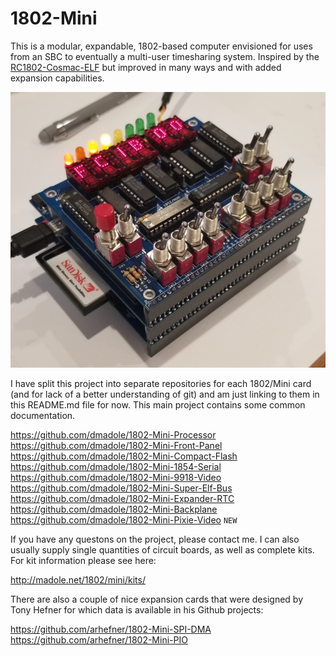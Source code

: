 # 1802-Mini
This is a modular, expandable, 1802-based computer envisioned for uses from an SBC to eventually a multi-user timesharing system. Inspired by the [RC1802-Cosmac-ELF](https://github.com/tebl/RC1802-Cosmac-ELF) but improved in many ways and with added expansion capabilities.

![1802/Mini Assembled](https://github.com/dmadole/1802-Mini/blob/master/photos/1802-Mini-Assembled-Three-Cards.jpg)

I have split this project into separate repositories for each 1802/Mini card (and for lack of a better understanding of git) and am just linking to them in this README.md file for now. This main project contains some common documentation.

https://github.com/dmadole/1802-Mini-Processor  
https://github.com/dmadole/1802-Mini-Front-Panel  
https://github.com/dmadole/1802-Mini-Compact-Flash  
https://github.com/dmadole/1802-Mini-1854-Serial  
https://github.com/dmadole/1802-Mini-9918-Video  
https://github.com/dmadole/1802-Mini-Super-Elf-Bus  
https://github.com/dmadole/1802-Mini-Expander-RTC  
https://github.com/dmadole/1802-Mini-Backplane  
https://github.com/dmadole/1802-Mini-Pixie-Video `NEW`

If you have any questons on the project, please contact me. I can also usually supply single quantities of circuit boards, as well as complete kits. For kit information please see here:

http://madole.net/1802/mini/kits/

There are also a couple of nice expansion cards that were designed by Tony Hefner for which data is available in his Github projects:

https://github.com/arhefner/1802-Mini-SPI-DMA  
https://github.com/arhefner/1802-Mini-PIO  
